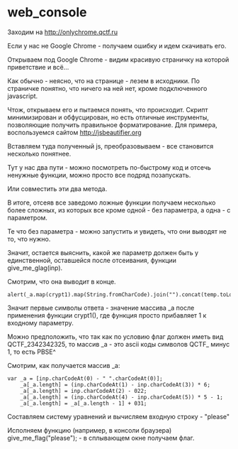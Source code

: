# web_console #

Заходим на http://onlychrome.qctf.ru 

Если у нас не Google Chrome - получаем ошибку и идем скачивать его.

Открываем под Google Chrome - видим красивую страничку на которой приветствие и всё...


Как обычно - неясно, что на странице - лезем в исходники. По страничке понятно, что ничего на ней нет, кроме подключенного javascript.

Чтож, открываем его и пытаемся понять, что происходит. Скрипт минимизирован и обфусцирован, но есть отличные инструменты, позволяющие получить правильное форматирование. Для примера, воспользуемся сайтом http://jsbeautifier.org

Вставляем туда полученный js, преобразовываем - все становится несколько понятнее.

Тут у нас два пути - можно посмотреть по-быстрому код и отсечь ненужные функции, можно просто все подряд позапускать.

Или совместить эти два метода. 

В итоге, отсеяв все заведомо ложные функции получаем несколько более сложных, из которых все кроме одной - без параметра, а одна - с параметром.

Те что без параметра - можно запустить и увидеть, что они выводят не то, что нужно.

Значит, остается выяснить, какой же параметр должен быть у единственной, оставшейся после отсеивания, функции give\_me\_glag(inp).

Смотрим, что она выводит в конце.

    alert(_a.map(crypt1).map(String.fromCharCode).join("").concat(temp.toLowerCase()))


Значит первые символы ответа - значение массива _a после применения функции crypt1(), где функция просто прибавляет 1 к входному параметру.

Можно предположить, что так как по условию флаг должен иметь вид QCTF_2342342325, то массив _a - это ascii коды символов QCTF\_ минус 1, то есть PBSE^

Смотрим, как получается массив _a:

    var _a = [inp.charCodeAt(0) - " ".charCodeAt(0)];
        _a[_a.length] = (inp.charCodeAt(1) - inp.charCodeAt(3)) * 6;
        _a[_a.length] = inp.charCodeAt(2) - 022;
        _a[_a.length] = (inp.charCodeAt(4) - inp.charCodeAt(5)) * 5 - 1;
        _a[_a.length] = _a[_a.length - 1] + 031;

Составляем систему уравнений и вычисляем входную строку - "please"

Исполняем функцию (например, в консоли браузера) give\_me\_flag("please");  - в сплывающем окне получаем флаг.
